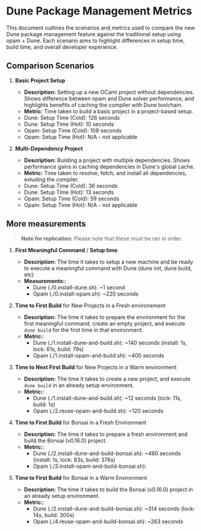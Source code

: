 # Dune Package Management Metrics

This document outlines the scenarios and metrics used to compare the new Dune package management feature against the traditional setup using opam + Dune. Each scenario aims to highlight differences in setup time, build time, and overall developer experience.

## Comparison Scenarios

1. **Basic Project Setup**
   - **Description:** Setting up a new OCaml project without dependencies. Shows difference between opam and Dune solver performance, and highlights benefits of caching the compiler with Dune toolchain.
   - **Metric:** Time taken to build a basic project in a project-based setup.
    - Dune: Setup Time (Cold): 126 seconds
    - Dune: Setup Time (Hot): 10 seconds
    - Opam: Setup Time (Cold): 108 seconds
    - Opam: Setup Time (Hot): N/A - not applicable

2. **Multi-Dependency Project**
   - **Description:** Building a project with multiple dependencies. Shows performance gains in caching dependencies in Dune's global cache.
   - **Metric:** Time taken to resolve, fetch, and install all dependencies, exluding the compiler.
    - Dune: Setup Time (Cold): 36 seconds
    - Dune: Setup Time (Hot): 13 seconds
    - Opam: Setup Time (Cold): 59 seconds
    - Opam: Setup Time (Hot): N/A - not applicable

## More measurements

> **Note for replication:** Please note that these must be ran in order.

1. **First Meaningful Command** / **Setup time**
   - **Description:** The time it takes to setup a new machine and be ready to
     execute a meaningful command with Dune (dune init, dune build, etc)
   - **Measurements:**:
     - Dune (./0.install-dune.sh): ~1 second
     - Opam (./0.install-opam.sh): ~220 seconds 

1. **Time to First Build** for New Projects in a Fresh environement
   - **Description:** The time it takes to prepare the environment for the
     first meaningful command, create an empty project, and execute `dune
     build` for the first time in that environment.
   - **Metric:**:
     - Dune (./1.install-dune-and-build.sh): ~140 seconds (install: 1s, lock: 61s, build: 79s)
     - Opam (./1.install-opam-and-build.sh): ~400 seconds

1. **Time to Next First Build** for New Projects in a Warm environment
   - **Description:** The time it takes to create a new project, and execute
     `dune build` in an already setup environment.
   - **Metric:**:
     - Dune (./1.install-dune-and-build.sh): ~12 seconds (lock: 11s, build: 1s)
     - Opam (./2.reuse-opam-and-build.sh): ~120 seconds

1. **Time to First Build** for Bonsai in a Fresh Environment
   - **Description:** The time it takes to prepare a fresh environment and build
     the Bonsai (v0.16.0) project.
   - **Metric:**:
     - Dune (./2.install-dune-and-build-bonsai.sh): ~460 seconds (install: 1s, lock: 83s, build: 376s)
     - Opam (./3.install-opam-and-build-bonsai.sh): <measuring>

1. **Time to First Build** for Bonsai in a Warm Environment
   - **Description:** The time it takes to build the Bonsai (v0.16.0) project
     in an already setup environment.
   - **Metric:**:
     - Dune (./2.install-dune-and-build-bonsai.sh): ~314 seconds (lock: 14s, build: 300s)
     - Opam (./4.reuse-opam-and-build-bonsai.sh): ~263 seconds
